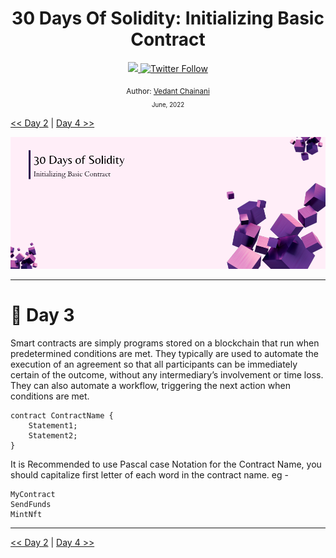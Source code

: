 <div align="center">
  <h1> 30 Days Of Solidity: Initializing Basic Contract</h1>
  <a class="header-badge" target="_blank" href="https://dev.to/envoy_">
  <img src="https://img.shields.io/badge/dev.to-0A0A0A?style=for-the-badge&logo=devdotto&logoColor=white">
  </a>
  <a class="header-badge" target="_blank" href="https://twitter.com/Envoy_1084">
  <img alt="Twitter Follow" src="https://img.shields.io/twitter/follow/Envoy_1084?style=social">
  </a>

<sub>Author:
<a href="https://dev.to/envoy_" target="_blank">Vedant Chainani</a><br>
<small> June, 2022</small>
</sub>

</div>

[<< Day 2](../Day%2002%20-%20Comments/readme.md) | [Day 4 >>](../Day%2004%20-%20Variables%20and%20Scopes/readme.md)

![Day X](./cover.png)

---

# 📔 Day 3

Smart contracts are simply programs stored on a blockchain that run when predetermined conditions are met. They typically are used to automate the execution of an agreement so that all participants can be immediately certain of the outcome, without any intermediary’s involvement or time loss. They can also automate a workflow, triggering the next action when conditions are met.

```solidity
contract ContractName {
    Statement1;
    Statement2;
}
```

It is Recommended to use Pascal case Notation for the Contract Name, you should capitalize first letter of each word in the contract name. eg -

```
MyContract
SendFunds
MintNft
```

---

[<< Day 2](../Day%2002%20-%20Comments/readme.md) | [Day 4 >>](../Day%2004%20-%20Variables%20and%20Scopes/readme.md)
